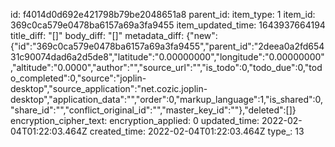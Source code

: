 id: f4014d0d692e421798b79be2048651a8
parent_id: 
item_type: 1
item_id: 369c0ca579e0478ba6157a69a3fa9455
item_updated_time: 1643937664194
title_diff: "[]"
body_diff: "[]"
metadata_diff: {"new":{"id":"369c0ca579e0478ba6157a69a3fa9455","parent_id":"2deea0a2fd65431c90074dad6a2d5de8","latitude":"0.00000000","longitude":"0.00000000","altitude":"0.0000","author":"","source_url":"","is_todo":0,"todo_due":0,"todo_completed":0,"source":"joplin-desktop","source_application":"net.cozic.joplin-desktop","application_data":"","order":0,"markup_language":1,"is_shared":0,"share_id":"","conflict_original_id":"","master_key_id":""},"deleted":[]}
encryption_cipher_text: 
encryption_applied: 0
updated_time: 2022-02-04T01:22:03.464Z
created_time: 2022-02-04T01:22:03.464Z
type_: 13